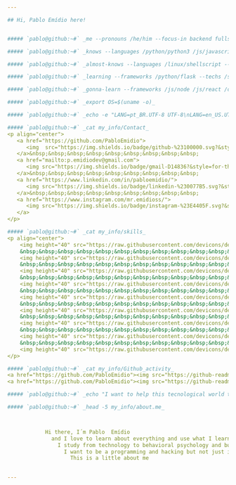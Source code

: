 ```yaml
---

## Hi, Pablo Emídio here! 


##### `pablo@github:~#` _me --pronouns /he/him --focus-in backend fullstack_

##### `pablo@github:~#` _knows --languages /python/python3 /js/javascript --techs /docker /git /linux/shell /nosql/mongodb_

##### `pablo@github:~#` _almost-knows --languages /linux/shellscript --frameworks /python/django --techs /sql/postgresql_

##### `pablo@github:~#` _learning --frameworks /python/flask --techs /sql/mysql /css3/sass/scss_

##### `pablo@github:~#` _gonna-learn --frameworks /js/node /js/react /css3/bootstrap --techs /git/gitflow_

##### `pablo@github:~#` _export OS=$(uname -o)_

##### `pablo@github:~#` _echo -e "LANG=pt_BR.UTF-8 UTF-8\nLANG=en_US.UTF-8 UTF-8" > /etc/locale.gen && locale-gen_

##### `pablo@github:~#` _cat my_info/Contact_
<p align="center">
   <a href="https://github.com/PabloEmidio">
      <img  src="https://img.shields.io/badge/github-%23100000.svg?&style=for-the-badge&logo=github&logoColor=white&link=https://github.com/PabloEmidio">
   </a>&nbsp;&nbsp;&nbsp;&nbsp;&nbsp;&nbsp;&nbsp;&nbsp;&nbsp;
   <a href="mailto:p.emidiodev@gmail.com">
      <img src="https://img.shields.io/badge/gmail-D14836?&style=for-the-badge&logo=gmail&logoColor=white&link=mailto:p.emidiodev@gmail.com">
   </a>&nbsp;&nbsp;&nbsp;&nbsp;&nbsp;&nbsp;&nbsp;&nbsp;&nbsp;
   <a href="https://www.linkedin.com/in/pabloemidio/">
      <img src="https://img.shields.io/badge/linkedin-%230077B5.svg?&style=for-the-badge&logo=linkedin&logoColor=white&link=https://www.linkedin.com/in/pabloemidio/">
   </a>&nbsp;&nbsp;&nbsp;&nbsp;&nbsp;&nbsp;&nbsp;&nbsp;&nbsp;
   <a href="https://www.instagram.com/mr.emidioss/">
      <img src="https://img.shields.io/badge/instagram-%23E4405F.svg?&style=for-the-badge&logo=instagram&logoColor=white&link=https://www.instagram.com/mr.emidioss/">
   </a>
</p>

##### `pablo@github:~#` _cat my_info/skills_
<p align="center">
    <img height="40" src="https://raw.githubusercontent.com/devicons/devicon/master/icons/python/python-original.svg">
    &nbsp;&nbsp;&nbsp;&nbsp;&nbsp;&nbsp;&nbsp;&nbsp;&nbsp;&nbsp;&nbsp;&nbsp;&nbsp;
    <img height="40" src="https://raw.githubusercontent.com/devicons/devicon/master/icons/javascript/javascript-original.svg">
    &nbsp;&nbsp;&nbsp;&nbsp;&nbsp;&nbsp;&nbsp;&nbsp;&nbsp;&nbsp;&nbsp;&nbsp;&nbsp;
    <img height="40" src="https://raw.githubusercontent.com/devicons/devicon/master/icons/django/django-original.svg">
    &nbsp;&nbsp;&nbsp;&nbsp;&nbsp;&nbsp;&nbsp;&nbsp;&nbsp;&nbsp;&nbsp;&nbsp;&nbsp;
    <img height="40" src="https://raw.githubusercontent.com/devicons/devicon/master/icons/flask/flask-original.svg">
    &nbsp;&nbsp;&nbsp;&nbsp;&nbsp;&nbsp;&nbsp;&nbsp;&nbsp;&nbsp;&nbsp;&nbsp;&nbsp;
    <img height="40" src="https://raw.githubusercontent.com/devicons/devicon/master/icons/linux/linux-original.svg">
    &nbsp;&nbsp;&nbsp;&nbsp;&nbsp;&nbsp;&nbsp;&nbsp;&nbsp;&nbsp;&nbsp;&nbsp;&nbsp;
    <img height="40" src="https://raw.githubusercontent.com/devicons/devicon/master/icons/git/git-original.svg">
    &nbsp;&nbsp;&nbsp;&nbsp;&nbsp;&nbsp;&nbsp;&nbsp;&nbsp;&nbsp;&nbsp;&nbsp;&nbsp;
    <img height="40" src="https://raw.githubusercontent.com/devicons/devicon/master/icons/github/github-original.svg">
    &nbsp;&nbsp;&nbsp;&nbsp;&nbsp;&nbsp;&nbsp;&nbsp;&nbsp;&nbsp;&nbsp;&nbsp;&nbsp;
    <img height="40" src="https://raw.githubusercontent.com/devicons/devicon/master/icons/docker/docker-original.svg">
    &nbsp;&nbsp;&nbsp;&nbsp;&nbsp;&nbsp;&nbsp;&nbsp;&nbsp;&nbsp;&nbsp;&nbsp;&nbsp;
    <img height="40" src="https://raw.githubusercontent.com/devicons/devicon/master/icons/mongodb/mongodb-original.svg">
</p>

##### `pablo@github:~#` _cat my_info/Github_activity_
<a href="https://github.com/PabloEmidio"><img src="https://github-readme-stats.vercel.app/api?username=pabloemidio&layout=compact&show_icons=true&theme=radical&hide_title=true&hide_border=true"></a>
<a href="https://github.com/PabloEmidio"><img src="https://github-readme-stats.vercel.app/api/top-langs/?username=pabloemidio&layout=compact&theme=radical&langs_count=10&hide_border=true"></a>

##### `pablo@github:~#` _echo "I want to help this tecnological world that is changing world" >> my_info/about.me_

##### `pablo@github:~#` _head -5 my_info/about.me_



            Hi there, I´m Pablo  Emídio
              and I love to learn about everything and use what I learned
                I study from technology to behavioral psychology and businness
                  I want to be a programming and hacking but not just it
                    This is a little about me

                  
---
```

